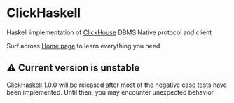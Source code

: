 <script src="https://cdn.jsdelivr.net/npm/chart.js"></script>


# ClickHaskell

Haskell implementation of [ClickHouse](https://clickhouse.com/) DBMS Native protocol and client

Surf across [Home page](https://clickhaskell.dev/) to learn everything you need

## ⚠️ Current version is unstable
ClickHaskell 1.0.0 will be released after most of the negative case tests have been implemented. Until then, you may encounter unexpected behavior

<canvas id="visitsChart" style="background-color: #1e1e1e"></canvas>
<script>
const ctx = document.getElementById('visitsChart').getContext('2d');
let chartData = {
    labels: [],
    datasets: [{ label: 'Visits', data: [], backgroundColor: '#121212' }]
};

const visitsChart = new Chart(ctx, {
    type: 'bar',
    data: chartData,
    options: { scales: { y: { beginAtZero: true } } }
});

function formatHour(posixTime) {
    const date = new Date(posixTime * 1000);
    return `${date.getHours()}:00`;
}

const socket = new WebSocket(`${window.location.protocol === 'https:' ? 'wss' : 'ws'}://${location.host}`);

socket.onopen = () => console.log('WebSocket connected');

socket.onmessage = event => {
    const data = JSON.parse(event.data);
    if (data.history) {
        chartData.labels = data.history.map(item => formatHour(item.hour));
        chartData.datasets[0].data = data.history.map(item => item.visits);
    } else if (data.realtime) {
        const formattedHour = formatHour(data.realtime.hour);
        const index = chartData.labels.indexOf(formattedHour);
        if (index !== -1) {
            chartData.datasets[0].data[index] = data.realtime.visits;
        }
    }
    visitsChart.update();
};

socket.onerror = error => console.error('WebSocket error:', error);
socket.onclose = () => console.log('WebSocket closed');
</script>
